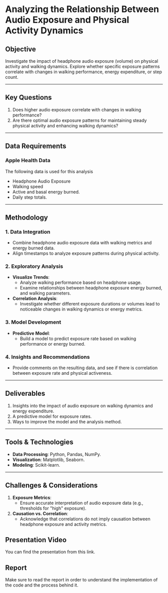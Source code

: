 # Analyzing the Relationship Between Audio Exposure and Physical Activity Dynamics

## Objective

Investigate the impact of headphone audio exposure (volume) on physical activity and walking dynamics. Explore whether specific exposure patterns correlate with changes in walking performance, energy expenditure, or step count.

---

## Key Questions

1. Does higher audio exposure correlate with changes in walking performance?
2. Are there optimal audio exposure patterns for maintaining steady physical activity and enhancing walking dynamics?

---

## Data Requirements

### Apple Health Data

The following data is used for this analysis

- Headphone Audio Exposure
- Walking speed
- Active and basal energy burned.
- Daily step totals.

---

## Methodology

### 1. Data Integration

- Combine headphone audio exposure data with walking metrics and energy burned data.
- Align timestamps to analyze exposure patterns during physical activity.

### 2. Exploratory Analysis

- **Visualize Trends**:
  - Analyze walking performance based on headphone usage.
  - Examine relationships between headphone exposure energy burned, and walking parameters.
- **Correlation Analysis**:
  - Investigate whether different exposure durations or volumes lead to noticeable changes in walking dynamics or energy metrics.

### 3. Model Development

- **Predictive Model**:
  - Build a model to predict exposure rate based on walking performance or energy burned.

### 4. Insights and Recommendations

- Provide comments on the resulting data, and see if there is correlation between exposure rate and physical activeness.

---

## Deliverables

1. Insights into the impact of audio exposure on walking dynamics and energy expenditure.
2. A predictive model for exposure rates.
3. Ways to improve the model and the analysis method.

---

## Tools & Technologies

- **Data Processing**: Python, Pandas, NumPy.
- **Visualization**: Matplotlib, Seaborn.
- **Modeling**: Scikit-learn.

---

## Challenges & Considerations

1. **Exposure Metrics**:
   - Ensure accurate interpretation of audio exposure data (e.g., thresholds for "high" exposure).
2. **Causation vs. Correlation**:
   - Acknowledge that correlations do not imply causation between headphone exposure and activity metrics.

## Presentation Video

You can find the presentation from this link.

## Report

Make sure to read the report in order to understand the implementation of the code and the process behind it.
